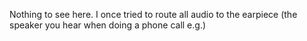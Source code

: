 Nothing to see here. I once tried to route all audio to the earpiece (the speaker you hear when doing a phone call e.g.)
